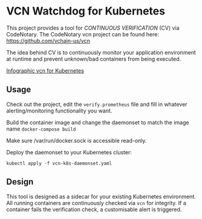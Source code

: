 # VCN Watchdog for Kubernetes
This project provides a tool for _CONTINUOUS VERIFICATION_ (CV) via CodeNotary.
The CodeNotary vcn project can be found here: https://github.com/vchain-us/vcn

The idea behind CV is to continuously monitor your application environment at
runtime and prevent unknown/bad containers from being executed.

[Infographic vcn for Kubernetes](https://infograph.venngage.com/view/841e11e7-18e0-416e-ad11-1ea5366dcc86)

## Usage
Check out the project, edit the `verify.prometheus` file and fill in whatever
alerting/monitoring functionality you want.

Build the container image and change the daemonset to match the image name
`docker-compose build`

Make sure /var/run/docker.sock is accessible read-only.

Deploy the daemonset to your Kubernetes cluster:

`kubectl apply -f vcn-k8s-daemonset.yaml`


## Design
This tool is designed as a sidecar for your existing Kubernetes environment. All
running containers are continuously checked via `vcn` for integrity. If a
container fails the verification check, a customisable alert is triggered.

